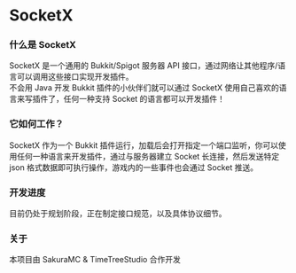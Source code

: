 # SocketX
<h3>什么是 SocketX</h3>
SocketX 是一个通用的 Bukkit/Spigot 服务器 API 接口，通过网络让其他程序/语言可以调用这些接口实现开发插件。<br>
不会用 Java 开发 Bukkit 插件的小伙伴们就可以通过 SocketX 使用自己喜欢的语言来写插件了，任何一种支持 Socket 的语言都可以开发插件！<br>
<h3>它如何工作？</h3>
SocketX 作为一个 Bukkit 插件运行，加载后会打开指定一个端口监听，你可以使用任何一种语言来开发插件，通过与服务器建立 Socket 长连接，然后发送特定 json 格式数据即可执行操作，游戏内的一些事件也会通过 Socket 推送。<br>
<h3>开发进度</h3>
目前仍处于规划阶段，正在制定接口规范，以及具体协议细节。<br>
<h3>关于</h3>
本项目由 SakuraMC & TimeTreeStudio 合作开发<br>
